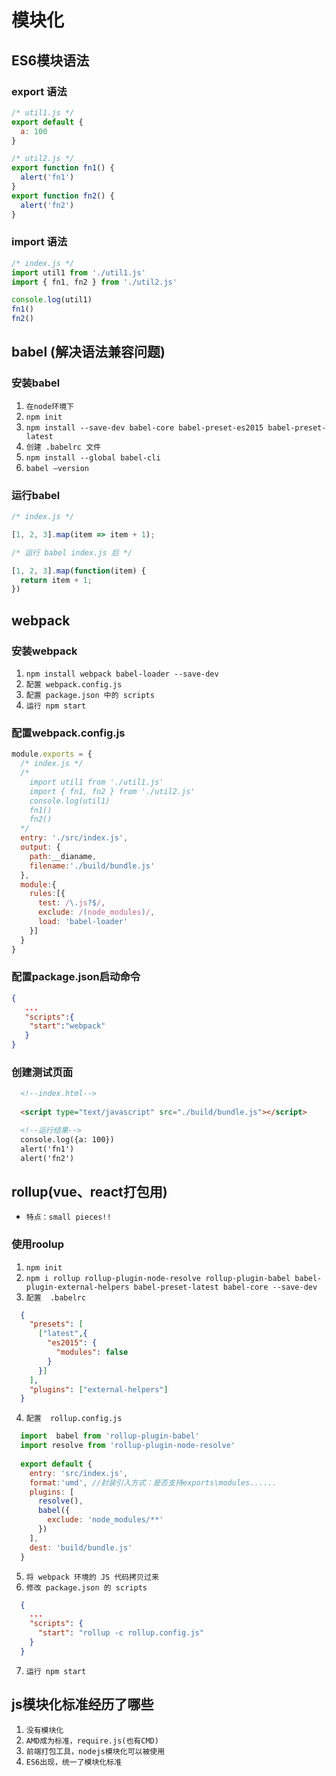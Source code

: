 # 模块化

## ES6模块语法

### export 语法
```js
/* util1.js */
export default {
  a: 100
}

/* util2.js */
export function fn1() {
  alert('fn1')
}
export function fn2() {
  alert('fn2')
}
```

### import 语法
```js
/* index.js */
import util1 from './util1.js'
import { fn1, fn2 } from './util2.js'

console.log(util1)
fn1()
fn2()
```
## babel (解决语法兼容问题)
### 安装babel
1. `在node环境下`
2. `npm init`
3. `npm install --save-dev babel-core babel-preset-es2015 babel-preset-latest`
4. `创建 .babelrc 文件`
5. `npm install --global babel-cli`
6. `babel —version`

### 运行babel
```js
/* index.js */

[1, 2, 3].map(item => item + 1);

/* 运行 babel index.js 后 */

[1, 2, 3].map(function(item) {
  return item + 1;
})
```

## webpack
### 安装webpack
1. `npm install webpack babel-loader --save-dev`
2. `配置 webpack.config.js`
3. `配置 package.json 中的 scripts`
4. `运行 npm start`

### 配置webpack.config.js
```js
module.exports = {
  /* index.js */
  /*
    import util1 from './util1.js'
    import { fn1, fn2 } from './util2.js'
    console.log(util1)
    fn1()
    fn2()
  */
  entry: './src/index.js',
  output: {
    path:__dianame,
    filename:'./build/bundle.js'
  },
  module:{
    rules:[{
      test: /\.js?$/,
      exclude: /(node_modules)/,
      load: 'babel-loader'
    }]
  }
}
```

### 配置package.json启动命令
```json
{
   ...
   "scripts":{
    "start":"webpack"
   }
}
```

### 创建测试页面
```html
  <!--index.html-->
  
  <script type="text/javascript" src="./build/bundle.js"></script>

  <!--运行结果-->  
  console.log({a: 100})
  alert('fn1')
  alert('fn2')
```
## rollup(vue、react打包用)
- `特点：small pieces!!`
### 使用roolup
1. `npm init`
2. `npm i rollup rollup-plugin-node-resolve rollup-plugin-babel babel-plugin-external-helpers babel-preset-latest babel-core --save-dev`
3. `配置  .babelrc`

```json
  {
    "presets": [
      ["latest",{
        "es2015": {
          "modules": false
        }
      }]
    ],
    "plugins": ["external-helpers"]
  }
```

4. `配置  rollup.config.js`
```js
  import  babel from 'rollup-plugin-babel'
  import resolve from 'rollup-plugin-node-resolve'
  
  export default {
    entry: 'src/index.js',
    format:'umd', //封装引入方式：是否支持exports\modules......
    plugins: [
      resolve(),
      babel({
        exclude: 'node_modules/**'
      })
    ],
    dest: 'build/bundle.js'
  }
```
5. `将 webpack 环境的 JS 代码拷贝过来`
6. `修改 package.json 的 scripts`
```json
  {
    ...
    "scripts": {
      "start": "rollup -c rollup.config.js"
    }
  }
```
7. `运行 npm start`


## js模块化标准经历了哪些
1. `没有模块化`
2. `AMD成为标准，require.js(也有CMD)`
3. `前端打包工具，nodejs模块化可以被使用`
4. `ES6出现，统一了模块化标准`
  

